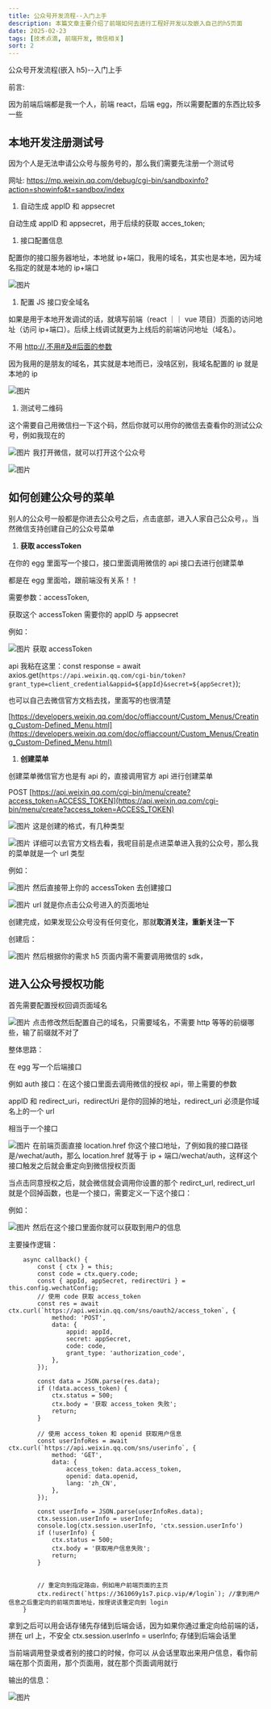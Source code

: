 ```yaml
---
title: 公众号开发流程--入门上手
description: 本篇文章主要介绍了前端如何去进行工程好开发以及嵌入自己的h5页面
date: 2025-02-23
tags: [技术点滴, 前端开发, 微信相关]
sort: 2
---
```


公众号开发流程(嵌入 h5)--入门上手

前言:

因为前端后端都是我一个人，前端 react，后端 egg，所以需要配置的东西比较多一些

## 本地开发注册测试号

因为个人是无法申请公众号与服务号的，那么我们需要先注册一个测试号

网址: https://mp.weixin.qq.com/debug/cgi-bin/sandboxinfo?action=showinfo&t=sandbox/index

1. 自动生成 appID 和 appsecret

自动生成 appID 和 appsecret，用于后续的获取 acces_token;

1. 接口配置信息

配置你的接口服务器地址，本地就 ip+端口，我用的域名，其实也是本地，因为域名指定的就是本地的 ip+端口

![图片](/mardownImg/public/markdown-images/0b4c303f81ec39d14958ad52757af99c.png)

1. 配置 JS 接口安全域名

如果是用于本地开发调试的话，就填写前端（react ｜｜ vue 项目）页面的访问地址（访问 ip+端口）。后续上线调试就更为上线后的前端访问地址（域名）。

不用 [http://,不用#及#后面的参数](http://,不用#及#后面的参数)

因为我用的是朋友的域名，其实就是本地而已，没啥区别，我域名配置的 ip 就是本地的 ip

![图片](/mardownImg/public/markdown-images/780480d267339b8699037949434d1313.png)

1. 测试号二维码

这个需要自己用微信扫一下这个码，然后你就可以用你的微信去查看你的测试公众号，例如我现在的

![图片](/mardownImg/public/markdown-images/309f0e48f39a4f795b587d8f429cd559.png)
我打开微信，就可以打开这个公众号

![图片](/mardownImg/public/markdown-images/a36c440edbba0f3138ab9cc31ce484bd.png)

## 如何创建公众号的菜单

别人的公众号一般都是你进去公众号之后，点击底部，进入人家自己公众号，。当然微信支持创建自己的公众号菜单

1. **获取 accessToken**

在你的 egg 里面写一个接口，接口里面调用微信的 api 接口去进行创建菜单

都是在 egg 里面哈，跟前端没有关系！！

需要参数：accessToken,

获取这个 accessToken 需要你的 appID 与 appsecret

例如：

![图片](/mardownImg/public/markdown-images/250934553691a251ba1d0b8605b2dfbb.png)
获取 accessToken

api 我粘在这里：const response = await axios.get(`https://api.weixin.qq.com/cgi-bin/token?grant_type=client_credential&appid=${appId}&secret=${appSecret}`);

也可以自己去微信官方文档去找，里面写的也很清楚

[https://developers.weixin.qq.com/doc/offiaccount/Custom_Menus/Creating_Custom-Defined_Menu.html](https://developers.weixin.qq.com/doc/offiaccount/Custom_Menus/Creating_Custom-Defined_Menu.html)

1. **创建菜单**

创建菜单微信官方也是有 api 的，直接调用官方 api 进行创建菜单

POST [https://api.weixin.qq.com/cgi-bin/menu/create?access_token=ACCESS_TOKEN](https://api.weixin.qq.com/cgi-bin/menu/create?access_token=ACCESS_TOKEN)

![图片](/mardownImg/public/markdown-images/8d95c260d0327b65918d176de727f897.png)
这是创建的格式，有几种类型

![图片](/mardownImg/public/markdown-images/4e18bc32c288aad45f0d3c99a43ac527.png)
详细可以去官方文档去看，我呢目前是点进菜单进入我的公众号，那么我的菜单就是一个 url 类型

例如：

![图片](/mardownImg/public/markdown-images/532f83fe1a69a48ae5e58e2f33bf3f31.png)
然后直接带上你的 accessToken 去创建接口

![图片](/mardownImg/public/markdown-images/a44fa57341d267a1cfb06308dbf42b3d.png)
url 就是你点击公众号进入的页面地址

创建完成，如果发现公众号没有任何变化，那就**取消关注，重新关注一下**

创建后：

![图片](/mardownImg/public/markdown-images/08c303902f14356c53ca7587963ee9f7.png)
然后根据你的需求 h5 页面内需不需要调用微信的 sdk，

## 进入公众号授权功能

首先需要配置授权回调页面域名

![图片](/mardownImg/public/markdown-images/82d07b3cfd09def455e1906ccd6ce0f7.png)
点击修改然后配置自己的域名，只需要域名，不需要 http 等等的前缀哪些，输了前缀就不对了

整体思路：

在 egg 写一个后端接口

例如 auth 接口：在这个接口里面去调用微信的授权 api，带上需要的参数

appID 和 redirect_uri，redirectUri 是你的回掉的地址，redirect_uri 必须是你域名上的一个 url

相当于一个接口

![图片](/mardownImg/public/markdown-images/1136d8e57d205c186702a41467329bcb.png)
在前端页面直接 location.href 你这个接口地址，了例如我的接口路径是/wechat/auth，那么 location.href 就等于 ip + 端口/wechat/auth，这样这个接口触发之后就会重定向到微信授权页面

当点击同意授权之后，就会微信就会调用你设置的那个 redirct_url, redirect_url 就是个回掉函数，也是一个接口，需要定义一下这个接口：

例如：

![图片](/mardownImg/public/markdown-images/eb7727e86963cd66a9d4ef72bb6208fd.png)
然后在这个接口里面你就可以获取到用户的信息

主要操作逻辑：

```plain
    async callback() {
        const { ctx } = this;
        const code = ctx.query.code;
        const { appId, appSecret, redirectUri } = this.config.wechatConfig;
        // 使用 code 获取 access_token
        const res = await ctx.curl(`https://api.weixin.qq.com/sns/oauth2/access_token`, {
            method: 'POST',
            data: {
                appid: appId,
                secret: appSecret,
                code: code,
                grant_type: 'authorization_code',
            },
        });

        const data = JSON.parse(res.data);
        if (!data.access_token) {
            ctx.status = 500;
            ctx.body = '获取 access_token 失败';
            return;
        }

        // 使用 access_token 和 openid 获取用户信息
        const userInfoRes = await ctx.curl(`https://api.weixin.qq.com/sns/userinfo`, {
            method: 'GET',
            data: {
                access_token: data.access_token,
                openid: data.openid,
                lang: 'zh_CN',
            },
        });

        const userInfo = JSON.parse(userInfoRes.data);
        ctx.session.userInfo = userInfo;
        console.log(ctx.session.userInfo, 'ctx.session.userInfo')
        if (!userInfo) {
            ctx.status = 500;
            ctx.body = '获取用户信息失败';
            return;
        }


        // 重定向到指定路由，例如用户前端页面的主页
        ctx.redirect(`https://361069y1s7.picp.vip/#/login`); //拿到用户信息之后重定向的前端页面地址，按理说该重定向到 login
    }
```

拿到之后可以用会话存储先存储到后端会话，因为如果你通过重定向给前端的话，拼在 url 上，不安全
ctx.session.userInfo = userInfo; 存储到后端会话里

当前端调用登录或者别的接口的时候，你可以 从会话里取出来用户信息，看你前端在那个页面用，那个页面用，就在那个页面调用就行

输出的信息：

![图片](/mardownImg/public/markdown-images/82363a496c623238355de5229b50b037.png)

